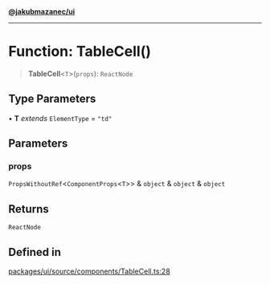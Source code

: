 [**@jakubmazanec/ui**](../README.md)

---

# Function: TableCell()

> **TableCell**\<`T`\>(`props`): `ReactNode`

## Type Parameters

• **T** _extends_ `ElementType` = `"td"`

## Parameters

### props

`PropsWithoutRef`\<`ComponentProps`\<`T`\>\> & `object` & `object` & `object`

## Returns

`ReactNode`

## Defined in

[packages/ui/source/components/TableCell.ts:28](https://github.com/jakubmazanec/tools/blob/4bb343d3736e4f9f11a014de3241c6054262151e/packages/ui/source/components/TableCell.ts#L28)
